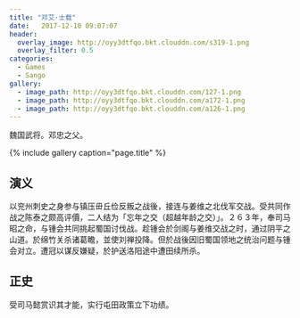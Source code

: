 ```yaml
---
title: "邓艾·士载"
date:   2017-12-10 09:07:07
header:
  overlay_image: http://oyy3dtfqo.bkt.clouddn.com/s319-1.png
  overlay_filter: 0.5
categories:
  - Games
  - Sango
gallery:
  - image_path: http://oyy3dtfqo.bkt.clouddn.com/127-1.png
  - image_path: http://oyy3dtfqo.bkt.clouddn.com/a172-1.png
  - image_path: http://oyy3dtfqo.bkt.clouddn.com/a126-1.png
---
```


魏国武将。邓忠之父。

{% include gallery caption="page.title" %}

## 演义

以兖州刺史之身参与镇压毌丘俭反叛之战後，接连与姜维之北伐军交战。受共同作战之陈泰之颇高评價，二人结为「忘年之交（超越年龄之交）」。２６３年，奉司马昭之命，与锺会共同挑起蜀国讨伐战。趁锺会於剑阁与姜维交战之时，通过阴平之山道。於绵竹关杀诸葛瞻，並使刘禅投降。但於战後因旧蜀国领地之统治问题与锺会对立。遭冠以谋反嫌疑，於护送洛阳途中遭田续所杀。

## 正史

受司马懿赏识其才能，实行屯田政策立下功绩。